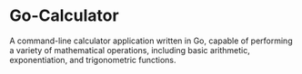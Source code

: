 # Go-Calculator
A command-line calculator application written in Go, capable of performing a variety of mathematical operations, including basic arithmetic, exponentiation, and trigonometric functions.

